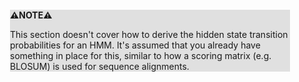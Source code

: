 <div style="margin:2em; background-color: #e0e0e0;">

<strong>⚠️NOTE️️️⚠️</strong>

This section doesn't cover how to derive the hidden state transition probabilities for an HMM. It's assumed that you already have something in place for this, similar to how a scoring matrix (e.g. BLOSUM) is used for sequence alignments.
</div>

